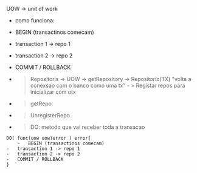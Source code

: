 UOW -> unit of work

-   como funciona:
-   BEGIN (transactinos comecam)
-   transaction 1 -> repo 1
-   transaction 2 -> repo 2
-   COMMIT / ROLLBACK

-   > Repositoris -> UOW -> getRepository -> Repositorio(TX) "volta a conexsao com o banco como uma tx" - > Registar repos para inicializar com otx
-   > getRepo
-   > UnregisterRepo
-   > DO: metodo que vai receber toda a transacao

```
DO( func(uow uow)error ) error{
    -   BEGIN (transactinos comecam)
-   transaction 1 -> repo 1
-   transaction 2 -> repo 2
-   COMMIT / ROLLBACK
}
```
